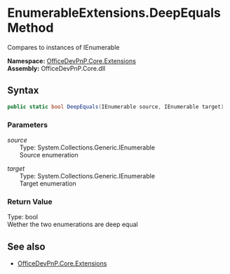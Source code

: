 # EnumerableExtensions.DeepEquals Method  
Compares to instances of IEnumerable<T>  

**Namespace:** [OfficeDevPnP.Core.Extensions](OfficeDevPnP.Core.Extensions.md)  
**Assembly:** OfficeDevPnP.Core.dll  
## Syntax
```C#
public static bool DeepEquals(IEnumerable source, IEnumerable target)
```
### Parameters
*source*  
&emsp;&emsp;Type: System.Collections.Generic.IEnumerable  
&emsp;&emsp;Source enumeration  

*target*  
&emsp;&emsp;Type: System.Collections.Generic.IEnumerable  
&emsp;&emsp;Target enumeration  

### Return Value
Type: bool  
Wether the two enumerations are deep equal

## See also
- [OfficeDevPnP.Core.Extensions](OfficeDevPnP.Core.Extensions.md)
